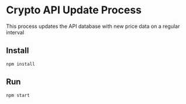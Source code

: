 # Crypto API Update Process

This process updates the API database with new price data on a regular interval

## Install
```
npm install
```

## Run
```
npm start
```